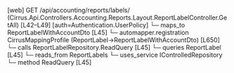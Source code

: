 [web] GET /api/accounting/reports/labels/  (Cirrus.Api.Controllers.Accounting.Reports.Layout.ReportLabelController.GetAll)  [L42–L49] [auth=Authentication.UserPolicy]
  └─ maps_to ReportLabelWithAccountDto [L45]
    └─ automapper.registration CirrusMappingProfile (ReportLabel->ReportLabelWithAccountDto) [L650]
  └─ calls ReportLabelRepository.ReadQuery [L45]
  └─ queries ReportLabel [L45]
    └─ reads_from ReportLabels
  └─ uses_service IControlledRepository<ReportLabel>
    └─ method ReadQuery [L45]

